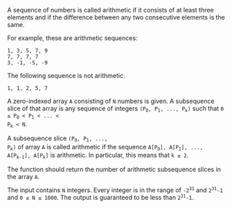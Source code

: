 A sequence of numbers is called arithmetic if it consists of at least three elements and if the difference between any two consecutive elements is the same.

For example, these are arithmetic sequences:

```
1, 3, 5, 7, 9
7, 7, 7, 7
3, -1, -5, -9
```

The following sequence is not arithmetic.

```
1, 1, 2, 5, 7
```

A zero-indexed array `A` consisting of `N` numbers is given. A subsequence slice of that array is any sequence of integers <code>(P<sub>0</sub>, P<sub>1</sub>, ..., P<sub>k</sub>)</code> such that <code>0 ≤ P<sub>0</sub> < P<sub>1</sub> < ... < P<sub>k</sub> < N</code>.

A subsequence slice <code>(P<sub>0</sub>, P<sub>1</sub>, ..., P<sub>k</sub>)</code> of array `A` is called arithmetic if the sequence <code>A[P<sub>0</sub>], A[P<sub>1</sub>], ..., A[P<sub>k-1</sub>], A[P<sub>k</sub>]</code> is arithmetic. In particular, this means that `k ≥ 2`.

The function should return the number of arithmetic subsequence slices in the array `A`.

The input contains `N` integers. Every integer is in the range of <code>-2<sup>31</sup></code> and <code>2<sup>31</sup>-1</code> and `0 ≤ N ≤ 1000`. The output is guaranteed to be less than <code>2<sup>31</sup>-1</code>.